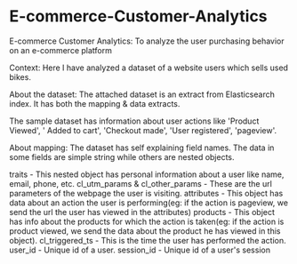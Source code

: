 # E-commerce-Customer-Analytics
E-commerce Customer Analytics: To analyze the user purchasing behavior on an e-commerce platform


Context:
Here I have analyzed a dataset of a website users which sells used bikes. 

About the dataset:
The attached dataset is an extract from Elasticsearch index. It 
has both the mapping & data extracts. 

The sample dataset has information about user actions like 
'Product Viewed', '
Added to cart', 
'Checkout made', 
'User registered', 
'pageview'. 

About mapping:
The dataset has self explaining field names. The data in some fields are simple string while others are nested objects. 

traits - This nested object has personal information about a user like name, email, phone, etc.
cl_utm_params & cl_other_params - These are the url parameters of the webpage the user is visiting.
attributes - This object has data about an action the user is performing(eg: if the action is pageview, we send the url the user has viewed in the attributes)
products - This object has info about the products for which the action is taken(eg: if the action is product viewed, we send the data about the product he has viewed in this object).
cl_triggered_ts - This is the time the user has performed the action.
user_id - Unique id of a user.
session_id - Unique id of a user's session


